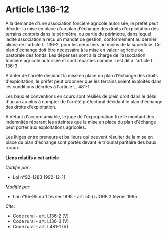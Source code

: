 # Article L136-12

A la demande d'une association foncière agricole autorisée, le préfet peut décider la mise en place d'un plan d'échange des
droits d'exploitation des terrains compris dans le périmètre, ou partie du périmètre, dans lequel ladite association a reçu
un mandat de gestion, conformément au dernier alinéa de l'article L. 136-2, pour les deux tiers au moins de la superficie. Ce
plan d'échange doit être nécessaire à la mise en valeur agricole ou pastorale des fonds. Les dépenses sont à la charge de
l'association foncière agricole autorisée et sont réparties comme il est dit à l'article L. 136-3.

A dater de l'arrêté décidant la mise en place du plan d'échange des droits d'exploitation, le préfet peut ordonner que les
terrains soient exploités dans les conditions décrites à l'article L. 481-1. 

Les baux et conventions en cours sont résiliés de plein droit dans le délai d'un an au plus à compter de l'arrêté préfectoral
décidant le plan d'échange des droits d'exploitation.

A défaut d'accord amiable, le juge de l'expropriation fixe le montant des indemnités réparant les atteintes que la mise en
place du plan d'échange peut porter aux exploitations agricoles. 

Les litiges entre preneurs et bailleurs qui peuvent résulter de la mise en place du plan d'échange sont portés devant le
tribunal paritaire des baux ruraux.

**Liens relatifs à cet article**

_Codifié par_:

  - Loi n°92-1283 1992-12-11

_Modifié par_:

  - Loi n°95-95 du 1 février 1995 - art. 50 () JORF 2 février 1995

_Cite_:

  - Code rural - art. L136-2 (V)
  - Code rural - art. L136-3 (V)
  - Code rural - art. L481-1 (V)
